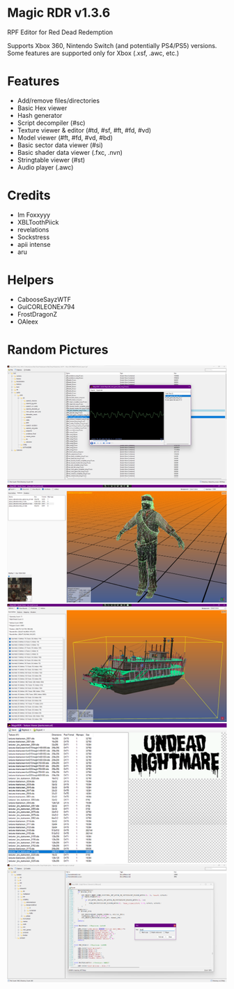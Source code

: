 # Magic RDR v1.3.6

RPF Editor for Red Dead Redemption

Supports Xbox 360, Nintendo Switch (and potentially PS4/PS5) versions.                   
Some features are supported only for Xbox (.xsf, .awc, etc.)

# Features
 - Add/remove files/directories
 - Basic Hex viewer
 - Hash generator
 - Script decompiler (#sc)
 - Texture viewer & editor (#td, #sf, #ft, #fd, #vd)
 - Model viewer (#ft, #fd, #vd, #bd)
 - Basic sector data viewer (#si)
 - Basic shader data viewer (.fxc, .nvn)
 - Stringtable viewer (#st)
 - Audio player (.awc)

# Credits
- Im Foxxyyy
- XBLToothPiick
- revelations
- Sockstress
- apii intense
- aru

# Helpers
- CabooseSayzWTF
- GuiCORLEONEx794
- FrostDragonZ
- OAleex

# Random Pictures
![Screenshot](Magic_RDR/Resources/example_audio_player.png)
![Screenshot](Magic_RDR/Resources/example_model_viewer_1.png)
![Screenshot](Magic_RDR/Resources/example_model_viewer_2.png)
![Screenshot](Magic_RDR/Resources/example_texture_viewer.png)
![Screenshot](Magic_RDR/Resources/example_script_viewer.png)
